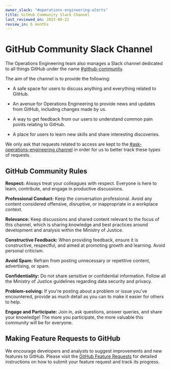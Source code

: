 ```yaml
---
owner_slack: "#operations-engineering-alerts"
title: GitHub Community Slack Channel
last_reviewed_on: 2023-09-22
review_in: 6 months
---
```


# GitHub Community Slack Channel

The Operations Engineering team also manages a Slack channel dedicated to all things GitHub under the name [#github-community](https://mojdt.slack.com/archives/C05L0KBA7RS).

The aim of the channel is to provide the following:

- A safe space for users to discuss anything and everything related to GitHub.

- An avenue for Operations Engineering to provide news and updates from GitHub, including changes made by us.

- A way to get feedback from our users to understand common pain points relating to GitHub.

- A place for users to learn new skills and share interesting discoveries.

We only ask that requests related to access are kept to the [#ask-operations-engineering channel](https://mojdt.slack.com/archives/C01BUKJSZD4) in order for us to better track these types of requests.

## GitHub Community Rules

**Respect:** Always treat your colleagues with respect. Everyone is here to learn, contribute, and engage in productive discussions.

**Professional Conduct:** Keep the conversation professional. Avoid any content considered offensive, disruptive, or inappropriate in a workplace context.

**Relevance:** Keep discussions and shared content relevant to the focus of this channel, which is sharing knowledge and best practices around development and analysis within the Ministry of Justice.

**Constructive Feedback:** When providing feedback, ensure it is constructive, respectful, and aimed at promoting growth and learning. Avoid personal criticism.

**Avoid Spam:** Refrain from posting unnecessary or repetitive content, advertising, or spam.

**Confidentiality:** Do not share sensitive or confidential information. Follow all the Ministry of Justice guidelines regarding data security and privacy.

**Problem-solving:** If you're posting about a problem or issue you've encountered, provide as much detail as you can to make it easier for others to help.

**Engage and Participate:** Join in, ask questions, answer queries, and share your knowledge! The more you participate, the more valuable this community will be for everyone.

## Making Feature Requests to GitHub

We encourage developers and analysts to suggest improvements and new features to GitHub. Please visit the [GitHub Feature Requests](githubfeature.html) for detailed instructions on how to submit your feature request and track its progress.
